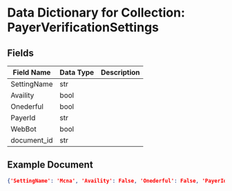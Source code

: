 # Data Dictionary for Collection: PayerVerificationSettings
## Fields
| Field Name | Data Type | Description |
|------------|-----------|-------------|
| SettingName | str | |
| Availity | bool | |
| Onederful | bool | |
| PayerId | str | |
| WebBot | bool | |
| document_id | str | |

## Example Document
```json
{'SettingName': 'Mcna', 'Availity': False, 'Onederful': False, 'PayerId': 'MCNA-BOT', 'WebBot': True, 'document_id': '0mEJeEa8X65tWtr9Zotf'}
```
